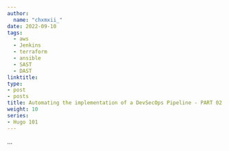 ```yaml
---
author:
  name: "chxmxii_"
date: 2022-09-10
tags:
  - aws
  - Jenkins
  - terraform
  - ansible
  - SAST
  - DAST
linktitle: 
type:
- post
- posts
title: Automating the implementation of a DevSecOps Pipeline - PART 02
weight: 10
series:
- Hugo 101
---
```


...
